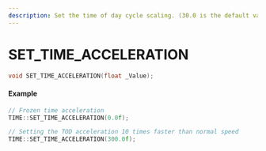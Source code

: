```yaml
---
description: Set the time of day cycle scaling. (30.0 is the default value)
---
```


# SET\_TIME\_ACCELERATION

```cpp
void SET_TIME_ACCELERATION(float _Value);
```

#### Example

```cpp
// Frozen time acceleration
TIME::SET_TIME_ACCELERATION(0.0f);

// Setting the TOD acceleration 10 times faster than normal speed
TIME::SET_TIME_ACCELERATION(300.0f);
```
